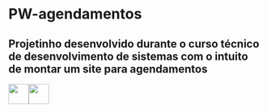 # PW-agendamentos

## Projetinho desenvolvido durante o curso técnico de desenvolvimento de sistemas com o intuito de montar um site para agendamentos

<img src="https://cdn.jsdelivr.net/gh/devicons/devicon/icons/javascript/javascript-plain.svg"  width="40" height="40"/><img src="https://cdn.jsdelivr.net/gh/devicons/devicon/icons/mysql/mysql-original.svg" width="40" height="40"/>
          
          
